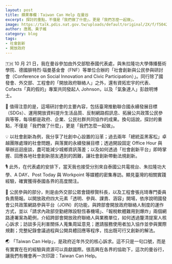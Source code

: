 ```yaml
---
layout: post
title: 蘋果專欄：Taiwan Can Help 在曼谷
excerpt: 探討的重點，不僅是「我們做了什麼」，更是「我們怎麼一起做」。
image: https://talk.pdis.nat.gov.tw/uploads/default/original/2X/f/f50428cabfed29d9ff4add66e64ef83e8e167b41.jpeg
author: 唐鳳、黃子維
category: blog
tags:
- 社會創新
- 開放政府
---
```


🇹🇭 10 月 21 日，我在曼谷參加由外交部駐泰國代表處，與朱拉隆功大學傳播藝術學院、德國腓特烈·瑙曼基金會（FNF）等單位合辦的「社會創新與公民參與研討會（Conference on Social Innovation and Civic Participation）」。同行除了國發會、外交部、工程會的「開放政府聯絡人」之外，還有資拓宏宇的代表、Cofacts「真的假的」專案共同發起人 Johnson，以及「氣象達人」彭啟明博士。

🚸 值得注意的是，這場研討會的主要內容，包括臺灣推動聯合國永續發展目標（SDGs）、運用開放資料提升生活品質、反制網路假訊息、拓展公共政策公民參與等等，每項都是政府、企業、公民社群共同協作的成果。換句話說，探討的重點，不僅是「我們做了什麼」，更是「我們怎麼一起做」。

💡 以社會創新為例，我分享了社創中心設置的沿革；過去兩年「總統盃黑客松」卓越團隊處理的社會問題，與落實的永續發展目標；透過開設固定 Office Hour 與舉辦巡迴座談，盡可能減少城鄉資訊落差；以及如何透過「社會創新平台」即時掌握、回應各地社會創新朋友遇到的困難，讓社會創新帶動法規創新。

🎙️ 此外，在代表處的安排下，當天我也接受分別來自泰國公共電視台、朱拉隆功大學、A DAY、Post Today 與 Workpoint 等媒體的密集專訪。顯見臺灣的相關實踐經驗，確實獲得泰國各界的高度關注。

🙋 公民參與的部分，則是由外交部公眾會錢穆賢科長，以及工程會張兆琦專門委員負責簡報。以開放政府四大元素「透明、參與、課責、涵容」開場，依序說明國發會公共政策網路參與平台（JOIN）的功能，與跨部會開放政府聯絡人制度的運作方式，並以「請求內政部空勤總隊設駐恆春機場」、「報稅軟體難用到爆炸」兩個網路連署案為範例，介紹跨部會開放政府聯絡人與業務單位，如何透過釐清提案人核心訴求；訪談多元利害關係人蒐集周延意見；邀請服務使用者加入協作並參與實際規劃；完整紀錄會議過程與公開具體回應等程序，找出既可行又創新的解法。

🌏 「Taiwan Can Help」，是政府近年外交的核心訴求。這不只是一句口號，而是有實實在在的經驗與資源可以貢獻國際。很高興在各界的協助下，這次的曼谷行，讓我們有機會再一次印證：Taiwan Can Help。
